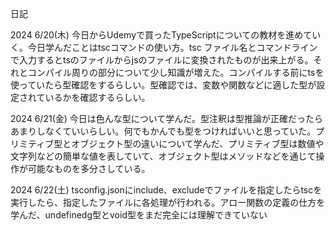 日記

2024 6/20(木)
今日からUdemyで買ったTypeScriptについての教材を進めていく。今日学んだことはtscコマンドの使い方。tsc ファイル名とコマンドラインで入力するとtsのファイルからjsのファイルに変換されたものが出来上がる。それとコンパイル周りの部分について少し知識が増えた。コンパイルする前にtsを使っていたら型確認をするらしい。型確認では、変数や関数などに適した型が設定されているかを確認するらしい。

2024 6/21(金)
今日は色んな型について学んだ。型注釈は型推論が正確だったらあまりしなくていいらしい。何でもかんでも型をつければいいと思っていた。プリミティブ型とオブジェクト型の違いについて学んだ、プリミティブ型は数値や文字列などの簡単な値を表していて、オブジェクト型はメソッドなどを通じて操作が可能なものを多分さしている。

2024 6/22(土)
tsconfig.jsonにinclude、excludeでファイルを指定したらtscを実行したら、指定したファイルに各処理が行われる。アロー関数の定義の仕方を学んだ、undefinedg型とvoid型をまだ完全には理解できていない
